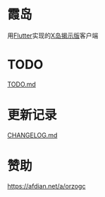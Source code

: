 # 霞岛
用[Flutter](https://flutter.dev/)实现的[X岛揭示版](https://www.nmbxd.com/)客户端

# TODO
[TODO.md](TODO.md)

# 更新记录
[CHANGELOG.md](CHANGELOG.md)

# 赞助
<https://afdian.net/a/orzogc>
